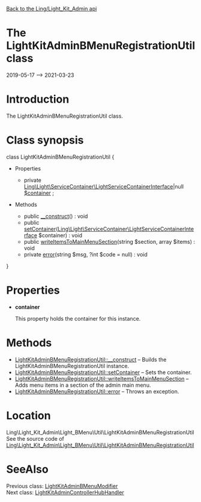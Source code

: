 [Back to the Ling/Light_Kit_Admin api](https://github.com/lingtalfi/Light_Kit_Admin/blob/master/doc/api/Ling/Light_Kit_Admin.md)



The LightKitAdminBMenuRegistrationUtil class
================
2019-05-17 --> 2021-03-23






Introduction
============

The LightKitAdminBMenuRegistrationUtil class.



Class synopsis
==============


class <span class="pl-k">LightKitAdminBMenuRegistrationUtil</span>  {

- Properties
    - private [Ling\Light\ServiceContainer\LightServiceContainerInterface](https://github.com/lingtalfi/Light/blob/master/doc/api/Ling/Light/ServiceContainer/LightServiceContainerInterface.md)|null [$container](#property-container) ;

- Methods
    - public [__construct](https://github.com/lingtalfi/Light_Kit_Admin/blob/master/doc/api/Ling/Light_Kit_Admin/Light_BMenu/Util/LightKitAdminBMenuRegistrationUtil/__construct.md)() : void
    - public [setContainer](https://github.com/lingtalfi/Light_Kit_Admin/blob/master/doc/api/Ling/Light_Kit_Admin/Light_BMenu/Util/LightKitAdminBMenuRegistrationUtil/setContainer.md)([Ling\Light\ServiceContainer\LightServiceContainerInterface](https://github.com/lingtalfi/Light/blob/master/doc/api/Ling/Light/ServiceContainer/LightServiceContainerInterface.md) $container) : void
    - public [writeItemsToMainMenuSection](https://github.com/lingtalfi/Light_Kit_Admin/blob/master/doc/api/Ling/Light_Kit_Admin/Light_BMenu/Util/LightKitAdminBMenuRegistrationUtil/writeItemsToMainMenuSection.md)(string $section, array $items) : void
    - private [error](https://github.com/lingtalfi/Light_Kit_Admin/blob/master/doc/api/Ling/Light_Kit_Admin/Light_BMenu/Util/LightKitAdminBMenuRegistrationUtil/error.md)(string $msg, ?int $code = null) : void

}




Properties
=============

- <span id="property-container"><b>container</b></span>

    This property holds the container for this instance.
    
    



Methods
==============

- [LightKitAdminBMenuRegistrationUtil::__construct](https://github.com/lingtalfi/Light_Kit_Admin/blob/master/doc/api/Ling/Light_Kit_Admin/Light_BMenu/Util/LightKitAdminBMenuRegistrationUtil/__construct.md) &ndash; Builds the LightKitAdminBMenuRegistrationUtil instance.
- [LightKitAdminBMenuRegistrationUtil::setContainer](https://github.com/lingtalfi/Light_Kit_Admin/blob/master/doc/api/Ling/Light_Kit_Admin/Light_BMenu/Util/LightKitAdminBMenuRegistrationUtil/setContainer.md) &ndash; Sets the container.
- [LightKitAdminBMenuRegistrationUtil::writeItemsToMainMenuSection](https://github.com/lingtalfi/Light_Kit_Admin/blob/master/doc/api/Ling/Light_Kit_Admin/Light_BMenu/Util/LightKitAdminBMenuRegistrationUtil/writeItemsToMainMenuSection.md) &ndash; Adds menu items in a section of the admin main menu.
- [LightKitAdminBMenuRegistrationUtil::error](https://github.com/lingtalfi/Light_Kit_Admin/blob/master/doc/api/Ling/Light_Kit_Admin/Light_BMenu/Util/LightKitAdminBMenuRegistrationUtil/error.md) &ndash; Throws an exception.





Location
=============
Ling\Light_Kit_Admin\Light_BMenu\Util\LightKitAdminBMenuRegistrationUtil<br>
See the source code of [Ling\Light_Kit_Admin\Light_BMenu\Util\LightKitAdminBMenuRegistrationUtil](https://github.com/lingtalfi/Light_Kit_Admin/blob/master/Light_BMenu/Util/LightKitAdminBMenuRegistrationUtil.php)



SeeAlso
==============
Previous class: [LightKitAdminBMenuModifier](https://github.com/lingtalfi/Light_Kit_Admin/blob/master/doc/api/Ling/Light_Kit_Admin/Light_BMenu/MenuModifier/LightKitAdminBMenuModifier.md)<br>Next class: [LightKitAdminControllerHubHandler](https://github.com/lingtalfi/Light_Kit_Admin/blob/master/doc/api/Ling/Light_Kit_Admin/Light_ControllerHub/LightKitAdminControllerHubHandler.md)<br>
